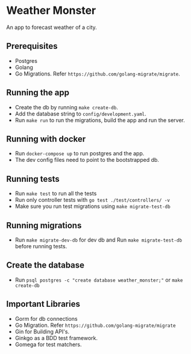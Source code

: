 # Weather Monster

An app to forecast weather of a city.

## Prerequisites

- Postgres
- Golang
- Go Migrations. Refer `https://github.com/golang-migrate/migrate`.

## Running the app

- Create the db by running `make create-db`.
- Add the database string to `config/development.yaml`.
- Run `make run` to run the migrations, build the app and run the server.

## Running with docker

- Run `docker-compose up` to run postgres and the app.
- The dev config files need to point to the bootstrapped db.

## Running tests

- Run `make test` to run all the tests
- Run only controller tests with `go test ./test/controllers/ -v`
- Make sure you run test migrations using `make migrate-test-db`

## Running migrations

- Run `make migrate-dev-db` for dev db and Run `make migrate-test-db` before running tests.

## Create the database

- Run `psql postgres -c "create database weather_monster;"` or `make create-db`

## Important Libraries

- Gorm for db connections
- Go Migration. Refer `https://github.com/golang-migrate/migrate`
- Gin for Building API's.
- Ginkgo as a BDD test framework.
- Gomega for test matchers.

